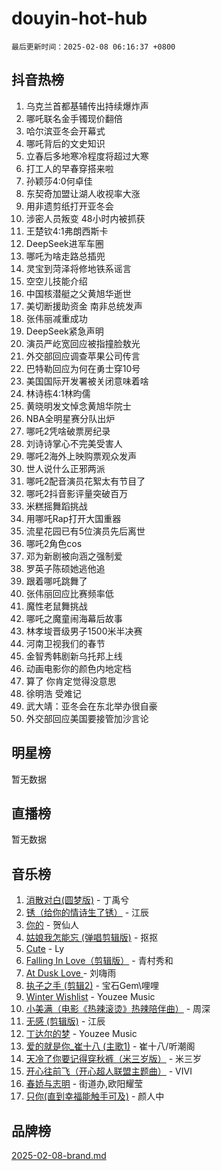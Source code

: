 # douyin-hot-hub

`最后更新时间：2025-02-08 06:16:37 +0800`

## 抖音热榜

1. 乌克兰首都基辅传出持续爆炸声
1. 哪吒联名金手镯现价翻倍
1. 哈尔滨亚冬会开幕式
1. 哪吒背后的文史知识
1. 立春后多地寒冷程度将超过大寒
1. 打工人的早春穿搭来啦
1. 孙颖莎4:0何卓佳
1. 东契奇加盟让湖人收视率大涨
1. 用非遗剪纸打开亚冬会
1. 涉密人员叛变 48小时内被抓获
1. 王楚钦4:1弗朗西斯卡
1. DeepSeek进军车圈
1. 哪吒为啥走路总插兜
1. 灵宝到菏泽将修地铁系谣言
1. 空空儿技能介绍
1. 中国核潜艇之父黄旭华逝世
1. 美切断援助资金 南非总统发声
1. 张伟丽减重成功
1. DeepSeek紧急声明
1. 演员严屹宽回应被指撞脸敖光
1. 外交部回应调查苹果公司传言
1. 巴特勒回应为何在勇士穿10号
1. 美国国际开发署被关闭意味着啥
1. 林诗栋4:1林昀儒
1. 黄晓明发文悼念黄旭华院士
1. NBA全明星赛分队出炉
1. 哪吒2凭啥破票房纪录
1. 刘诗诗掌心不完美受害人
1. 哪吒2海外上映购票观众发声
1. 世人说什么正邪两派
1. 哪吒2配音演员花絮太有节目了
1. 哪吒2抖音影评量突破百万
1. 米糕摇舞蹈挑战
1. 用哪吒Rap打开大国重器
1. 流星花园已有5位演员先后离世
1. 哪吒2角色cos
1. 邓为新剧被向涵之强制爱
1. 罗英子陈硕她逃他追
1. 跟着哪吒跳舞了
1. 张伟丽回应比赛频率低
1. 魔性老鼠舞挑战
1. 哪吒之魔童闹海幕后故事
1. 林孝埈晋级男子1500米半决赛
1. 河南卫视我们的春节
1. 金智秀韩剧新乌托邦上线
1. 动画电影你的颜色内地定档
1. 算了 你肯定觉得没意思
1. 徐明浩 受难记
1. 武大靖：亚冬会在东北举办很自豪
1. 外交部回应美国要接管加沙言论

## 明星榜

暂无数据

## 直播榜

暂无数据

## 音乐榜

1. [消散对白(圆梦版)](https://sf5-hl-cdn-tos.douyinstatic.com/obj/tos-cn-ve-2774/og4jB5I5IizzoZVAAAzWgBMAsMDWoArfwBOiFs) - 丁禹兮
1. [锈（给你的情诗生了锈）](https://sf5-hl-cdn-tos.douyinstatic.com/obj/tos-cn-ve-2774/o8a1PBtVqIYbPEGK6e5A4egedVMdm3fCIz6bbE) - 江辰
1. [你的](https://sf5-hl-cdn-tos.douyinstatic.com/obj/tos-cn-ve-2774/oYuIeKf42jB7sEV6B2upMdpYAgfrQWj0FeRegh) - 贺仙人
1. [姑娘我怎能忘 (弹唱剪辑版)](https://sf5-hl-cdn-tos.douyinstatic.com/obj/tos-cn-ve-2774/okamwrBGEMz6illuEofAsMV4yzF5tVWbBiA5AI) - 抠抠
1. [Cute](https://sf5-hl-cdn-tos.douyinstatic.com/obj/tos-cn-ve-2774/o4IbIzHWKAAB4wsS5qMBRiiAlEBGTpQRNfFvuo) - Ly
1. [Falling In Love（剪辑版）](https://sf3-cdn-tos.douyinstatic.com/obj/tos-cn-ve-2774/o8ajpA8zzgBPahbBIO8AcKGBLJezFCRd1wfP9f) - 青村秀和
1. [ At Dusk  Love ](https://sf5-hl-cdn-tos.douyinstatic.com/obj/tos-cn-ve-2774/o8CrpCf5CaYgI4ZrtQgMQAFEfuGqNnRSDQAPBc) - 刘嗨雨
1. [执子之手 (剪辑2)](https://sf5-hl-cdn-tos.douyinstatic.com/obj/tos-cn-ve-2774/oUoZLQjCc31XzqsBnBQUNgeKtYPBcgbFDwtfcu) - 宝石Gem\哩哩
1. [Winter Wishlist](https://sf5-hl-cdn-tos.douyinstatic.com/obj/tos-cn-ve-2774/oIIgUOeamCFCVAzxN6MFRLIBlLGpUqQxeeHrLE) - Youzee Music
1. [小美满（电影《热辣滚烫》热辣陪伴曲）](https://sf5-hl-cdn-tos.douyinstatic.com/obj/tos-cn-ve-2774/o0GAn2lSgfZIDUgtevCGDQYnFg4CwnrBaxbTZL) - 周深
1. [无感 (剪辑版)](https://sf5-hl-cdn-tos.douyinstatic.com/obj/tos-cn-ve-2774/o0eIsUzJBDlQaQFC5OFlgbMEZC1TFYBftOBn6p) - 江辰
1. [丁达尔的梦](https://sf5-hl-cdn-tos.douyinstatic.com/obj/tos-cn-ve-2774/oMU3WirUZBVQkAC9ccG5P2IQirziZM2RTInUY) - Youzee Music
1. [爱的就是你_崔十八 (主歌1)](https://sf5-hl-cdn-tos.douyinstatic.com/obj/tos-cn-ve-2774/oI5BO5DhFZ6UTcNCnZaOCBLtZ7WIMQGfgnXf5E) - 崔十八/听潮阁
1. [天冷了你要记得穿秋裤（米三岁版）](https://sf5-hl-cdn-tos.douyinstatic.com/obj/tos-cn-ve-2774/oQlIwVIDWiZ6BQilAorS7MA0AgCkQDvcZAdm1) - 米三岁
1. [开心往前飞（开心超人联盟主题曲）](https://sf5-hl-cdn-tos.douyinstatic.com/obj/tos-cn-ve-2774/9d8fb7c82cf1421fb93a9fe925275e0a) - VIVI
1. [春娇与志明](https://sf5-hl-cdn-tos.douyinstatic.com/obj/tos-cn-ve-2774/e530d8fceb7044b39707d7f9ff54add1) - 街道办,欧阳耀莹
1. [只你(直到幸福能触手可及)](https://sf6-cdn-tos.douyinstatic.com/obj/tos-cn-ve-2774/o0lBkRDzFTeaVSUz3ZZSCBVtZ5DIMQGfgmEAuE) - 颜人中

## 品牌榜

[2025-02-08-brand.md](2025-02-08-brand.md)
